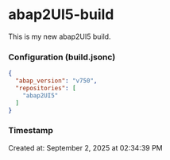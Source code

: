 # abap2UI5-build

This is my new abap2UI5 build.


### Configuration (build.jsonc)

```json
{
  "abap_version": "v750",
  "repositories": [
    "abap2UI5"
  ]
}

```

### Timestamp

Created at: September 2, 2025 at 02:34:39 PM
